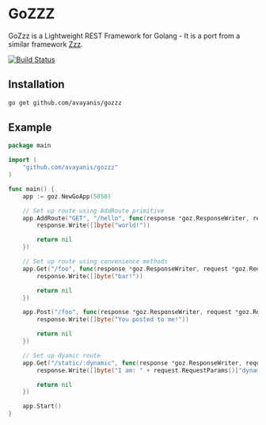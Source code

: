 # GoZZZ

GoZzz is a Lightweight REST Framework for Golang - It is a port from a similar
framework [Zzz](https://github.com/avayanis/zzz).

[![Build Status](https://travis-ci.org/avayanis/GoZzz.svg)](https://travis-ci.org/avayanis/GoZzz)

## Installation
```bash
go get github.com/avayanis/gozzz
```

## Example
```go
package main

import (
	"github.com/avayanis/gozzz"
)

func main() {
	app := goz.NewGoApp(5050)

	// Set up route using AddRoute primitive
	app.AddRoute("GET", "/hello", func(response *goz.ResponseWriter, request *goz.Request) error {
		response.Write([]byte("world!"))

		return nil
	})

	// Set up route using convenience methods
	app.Get("/foo", func(response *goz.ResponseWriter, request *goz.Request) error {
		response.Write([]byte("bar!"))

		return nil
	})

	app.Post("/foo", func(response *goz.ResponseWriter, request *goz.Request) error {
		response.Write([]byte("You posted to me!"))

		return nil
	})

	// Set up dyamic route
	app.Get("/static/:dynamic", func(response *goz.ResponseWriter, request *goz.Request) error {
		response.Write([]byte("I am: " + request.RequestParams()["dynamic"]))

		return nil
	})

	app.Start()
}
```
